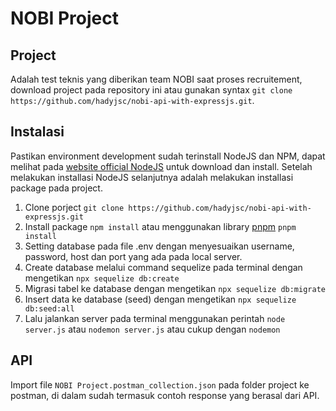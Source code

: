 # NOBI Project

## Project
Adalah test teknis yang diberikan team NOBI saat proses recruitement, download project pada repository ini atau gunakan syntax `git clone https://github.com/hadyjsc/nobi-api-with-expressjs.git`.

## Instalasi
Pastikan environment development sudah terinstall NodeJS dan NPM, dapat melihat pada [website official NodeJS](https://nodejs.org/en/) untuk download dan install. Setelah melakukan installasi NodeJS selanjutnya adalah melakukan installasi package pada project.

1. Clone porject `git clone https://github.com/hadyjsc/nobi-api-with-expressjs.git`
2. Install package `npm install` atau menggunakan library [pnpm](https://pnpm.io/) `pnpm install`
3. Setting database pada file .env dengan menyesuaikan username, password, host dan port yang ada pada local server.
4. Create database melalui command sequelize pada terminal dengan mengetikan `npx sequelize db:create`
5. Migrasi tabel ke database dengan mengetikan `npx sequelize db:migrate`
6. Insert data ke database (seed) dengan mengetikan `npx sequelize db:seed:all`
7. Lalu jalankan server pada terminal menggunakan perintah `node server.js` atau `nodemon server.js` atau cukup dengan `nodemon`

## API

Import file `NOBI Project.postman_collection.json` pada folder project ke postman, di dalam sudah termasuk contoh response yang berasal dari API.